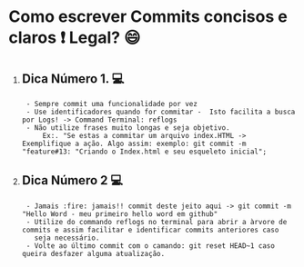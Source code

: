 # Como escrever Commits concisos e claros :exclamation: Legal? :smile:

1. ## Dica Número 1. :computer:
        - Sempre commit uma funcionalidade por vez
        - Use identificadores quando for commitar -  Isto facilita a busca por Logs! -> Command Terminal: reflogs
        - Não utilize frases muito longas e seja objetivo.
            Ex:. "Se estas a commitar um arquivo index.HTML -> Exemplifique a ação. Algo assim: exemplo: git commit -m "feature#13: "Criando o Index.html e seu esqueleto inicial";

2. ## Dica Número 2 :computer:
        - Jamais :fire: jamais!! commit deste jeito aqui -> git commit -m "Hello Word - meu primeiro hello word em github"
        - Utilize do commando reflogs no terminal para abrir a àrvore de commits e assim facilitar e identificar commits anteriores caso 
          seja necessário.
        - Volte ao último commit com o camando: git reset HEAD~1 caso queira desfazer alguma atualização.
        

